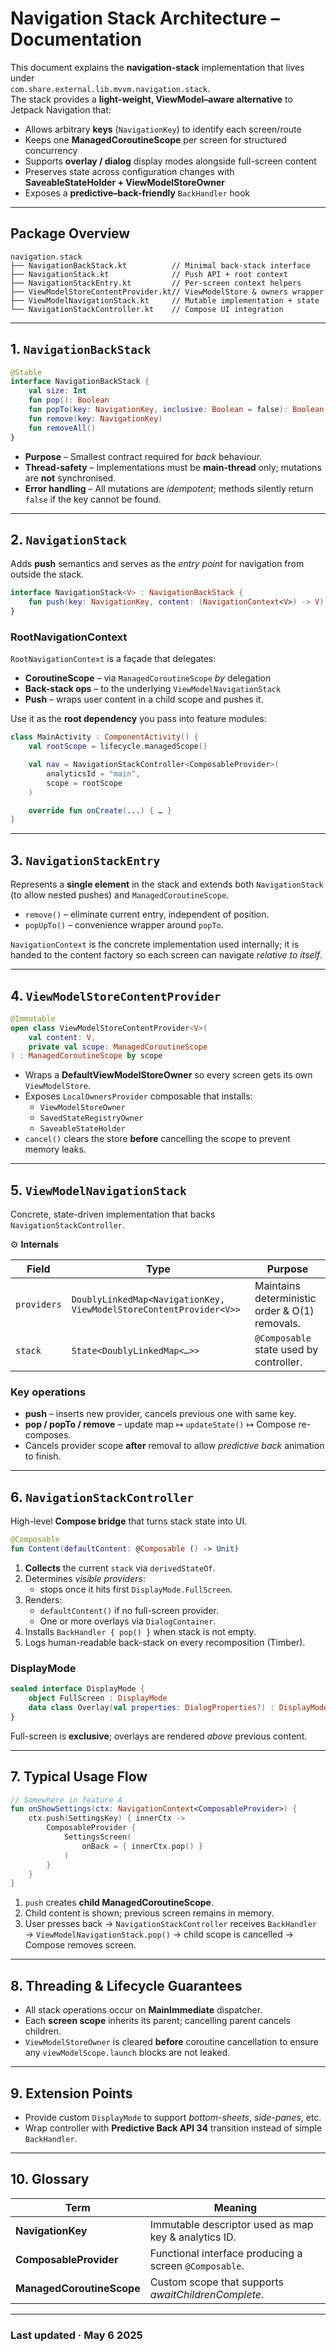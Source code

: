 # Navigation Stack Architecture – Documentation

This document explains the **navigation-stack** implementation that lives under  
`com.share.external.lib.mvvm.navigation.stack`.  
The stack provides a **light-weight, ViewModel–aware alternative** to Jetpack
Navigation that:

* Allows arbitrary **keys** (`NavigationKey`) to identify each screen/route
* Keeps one **ManagedCoroutineScope** per screen for structured concurrency
* Supports **overlay / dialog** display modes alongside full-screen content
* Preserves state across configuration changes with
  **SaveableStateHolder + ViewModelStoreOwner**
* Exposes a **predictive–back-friendly** `BackHandler` hook

---

## Package Overview

```
navigation.stack
├── NavigationBackStack.kt          // Minimal back-stack interface
├── NavigationStack.kt              // Push API + root context
├── NavigationStackEntry.kt         // Per-screen context helpers
├── ViewModelStoreContentProvider.kt// ViewModelStore & owners wrapper
├── ViewModelNavigationStack.kt     // Mutable implementation + state
└── NavigationStackController.kt    // Compose UI integration
```

---

## 1. `NavigationBackStack`

```kotlin
@Stable
interface NavigationBackStack {
    val size: Int
    fun pop(): Boolean
    fun popTo(key: NavigationKey, inclusive: Boolean = false): Boolean
    fun remove(key: NavigationKey)
    fun removeAll()
}
```

* **Purpose** – Smallest contract required for *back* behaviour.
* **Thread-safety** – Implementations must be **main-thread** only; mutations
  are **not** synchronised.
* **Error handling** – All mutations are *idempotent*; methods silently return
  `false` if the key cannot be found.

---

## 2. `NavigationStack`

Adds **push** semantics and serves as the *entry point* for navigation from
outside the stack.

```kotlin
interface NavigationStack<V> : NavigationBackStack {
    fun push(key: NavigationKey, content: (NavigationContext<V>) -> V)
}
```

### RootNavigationContext

`RootNavigationContext` is a façade that delegates:

* **CoroutineScope** – via `ManagedCoroutineScope` *by* delegation
* **Back-stack ops** – to the underlying `ViewModelNavigationStack`
* **Push** – wraps user content in a child scope and pushes it.

Use it as the **root dependency** you pass into feature modules:

```kotlin
class MainActivity : ComponentActivity() {
    val rootScope = lifecycle.managedScope()

    val nav = NavigationStackController<ComposableProvider>(
        analyticsId = "main",
        scope = rootScope
    )

    override fun onCreate(...) { … }
}
```

---

## 3. `NavigationStackEntry`

Represents a **single element** in the stack and extends both `NavigationStack`
(to allow nested pushes) and `ManagedCoroutineScope`.

* `remove()` – eliminate current entry, independent of position.
* `popUpTo()` – convenience wrapper around `popTo`.

`NavigationContext` is the concrete implementation used internally; it is
handed to the content factory so each screen can navigate *relative to itself*.

---

## 4. `ViewModelStoreContentProvider`

```kotlin
@Immutable
open class ViewModelStoreContentProvider<V>(
    val content: V,
    private val scope: ManagedCoroutineScope
) : ManagedCoroutineScope by scope
```

* Wraps a **DefaultViewModelStoreOwner** so every screen gets its own
  `ViewModelStore`.
* Exposes `LocalOwnersProvider` composable that installs:
    * `ViewModelStoreOwner`
    * `SavedStateRegistryOwner`
    * `SaveableStateHolder`
* `cancel()` clears the store **before** cancelling the scope to prevent memory
  leaks.

---

## 5. `ViewModelNavigationStack`

Concrete, state-driven implementation that backs `NavigationStackController`.

⚙️ **Internals**

| Field       | Type                                                               | Purpose                                        |
|-------------|--------------------------------------------------------------------|------------------------------------------------|
| `providers` | `DoublyLinkedMap<NavigationKey, ViewModelStoreContentProvider<V>>` | Maintains deterministic order & O(1) removals. |
| `stack`     | `State<DoublyLinkedMap<…>>`                                        | `@Composable` state used by controller.        |

### Key operations

* **push** – inserts new provider, cancels previous one with same key.
* **pop / popTo / remove** – update map ↦ `updateState()` ↦ Compose re-composes.
* Cancels provider scope **after** removal to allow *predictive back* animation
  to finish.

---

## 6. `NavigationStackController`

High-level **Compose bridge** that turns stack state into UI.

```kotlin
@Composable
fun Content(defaultContent: @Composable () -> Unit)
```

1. **Collects** the current `stack` via `derivedStateOf`.
2. Determines *visible providers*:
    * stops once it hits first `DisplayMode.FullScreen`.
3. Renders:
    * `defaultContent()` if no full-screen provider.
    * One or more overlays via `DialogContainer`.
4. Installs `BackHandler { pop() }` when stack is not empty.
5. Logs human-readable back-stack on every recomposition (Timber).

### DisplayMode

```kotlin
sealed interface DisplayMode {
    object FullScreen : DisplayMode
    data class Overlay(val properties: DialogProperties?) : DisplayMode
}
```

Full-screen is **exclusive**; overlays are rendered *above* previous content.

---

## 7. Typical Usage Flow

```kotlin
// Somewhere in feature A
fun onShowSettings(ctx: NavigationContext<ComposableProvider>) {
    ctx.push(SettingsKey) { innerCtx ->
        ComposableProvider {
            SettingsScreen(
                onBack = { innerCtx.pop() }
            )
        }
    }
}
```

1. `push` creates **child ManagedCoroutineScope**.
2. Child content is shown; previous screen remains in memory.
3. User presses back → `NavigationStackController` receives `BackHandler`
   → `ViewModelNavigationStack.pop()` → child scope is cancelled →
   Compose removes screen.

---

## 8. Threading & Lifecycle Guarantees

* All stack operations occur on **MainImmediate** dispatcher.
* Each **screen scope** inherits its parent; cancelling parent cancels children.
* `ViewModelStoreOwner` is cleared **before** coroutine cancellation to ensure
  any `viewModelScope.launch` blocks are not leaked.

---

## 9. Extension Points

* Provide custom `DisplayMode` to support *bottom-sheets*, *side-panes*, etc.
* Wrap controller with **Predictive Back API 34** transition instead of simple
  `BackHandler`.

---

## 10. Glossary

| Term                      | Meaning                                                |
|---------------------------|--------------------------------------------------------|
| **NavigationKey**         | Immutable descriptor used as map key & analytics ID.   |
| **ComposableProvider**    | Functional interface producing a screen `@Composable`. |
| **ManagedCoroutineScope** | Custom scope that supports *awaitChildrenComplete*.    |

---

### Last updated · May 6 2025
